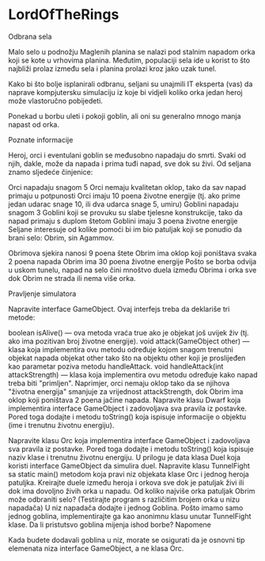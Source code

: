 LordOfTheRings
==============
Odbrana sela

Malo selo u podnožju Maglenih planina se nalazi pod stalnim napadom orka koji se kote u vrhovima planina. Međutim, populaciji sela ide u korist to što najbliži prolaz između sela i planina prolazi kroz jako uzak tunel.

Kako bi što bolje isplanirali odbranu, seljani su unajmili IT eksperta (vas) da naprave kompjutersku simulaciju iz koje bi vidjeli koliko orka jedan heroj može vlastoručno pobijedeti.

Ponekad u borbu uleti i pokoji goblin, ali oni su generalno mnogo manja napast od orka.

Poznate informacije

Heroj, orci i eventulani goblin se međusobno napadaju do smrti. Svaki od njih, dakle, može da napada i prima tuđi napad, sve dok su živi. Od seljana znamo sljedeće činjenice:

Orci napadaju snagom 5
Orci nemaju kvalitetan oklop, tako da sav napad primaju u potpunosti
Orci imaju 10 poena životne energije (tj. ako prime jedan udarac snage 10, ili dva udarca snage 5, umiru)
Goblini napadaju snagom 3
Goblini koji se provuku su slabe tjelesne konstrukcije, tako da napad primaju s duplom štetom
Goblini imaju 3 poena životne energije
Seljane interesuje od kolike pomoći bi im bio patuljak koji se ponudio da brani selo: Obrim, sin Agammov.

Obrimova sjekira nanosi 9 poena štete
Obrim ima oklop koji poništava svaka 2 poena napada
Obrim ima 30 poena životne energije
Pošto se borba odvija u uskom tunelu, napad na selo čini mnoštvo duela između Obrima i orka sve dok Obrim ne strada ili nema više orka.

Pravljenje simulatora

Napravite interface GameObject. Ovaj interfejs treba da deklariše tri metode:

boolean isAlive() — ova metoda vraća true ako je objekat još uvijek živ (tj. ako ima pozitivan broj životne energije).
void attack(GameObject other) — klasa koja implementira ovu metodu određuje kojom snagom trenutni objekat napada objekat other tako što na objektu other koji je proslijeđen kao parametar poziva metodu handleAttack.
void handleAttack(int attackStrength) — klasa koja implementira ovu metodu određuje kako napad treba biti "primljen". Naprimjer, orci nemaju oklop tako da se njihova "životna energija" smanjuje za vrijednost attackStrength, dok Obrim ima oklop koji poništava 2 poena jačine napada.
Napravite klasu Dwarf koja implementira interface GameObject i zadovoljava sva pravila iz postavke. Pored toga dodajte i metodu toString() koja ispisuje informacije o objektu (ime i trenutnu životnu energiju).

Napravite klasu Orc koja implementira interface GameObject i zadovoljava sva pravila iz postavke. Pored toga dodajte i metodu toString() koja ispisuje naziv klase i trenutnu životnu energiju.
U prilogu je data klasa Duel koja koristi interface GameObject da simulira duel. Napravite klasu TunnelFight sa static main() metodom koja pravi niz objekata klase Orc i jednog heroja patuljka. Kreirajte duele između heroja i orkova sve dok je patuljak živi ili dok ima dovoljno živih orka u napadu.
Od koliko najviše orka patuljak Obrim može odbraniti selo? (Testirajte program s različitim brojem orka u nizu napadača)
U niz napadača dodajte i jednog Goblina. Pošto imamo samo jednog goblina, implementirajte ga kao anonimnu klasu unutar TunnelFight klase. Da li pristutsvo goblina mijenja ishod borbe?
Napomene

Kada budete dodavali goblina u niz, morate se osigurati da je osnovni tip elemenata niza interface GameObject, a ne klasa Orc.
